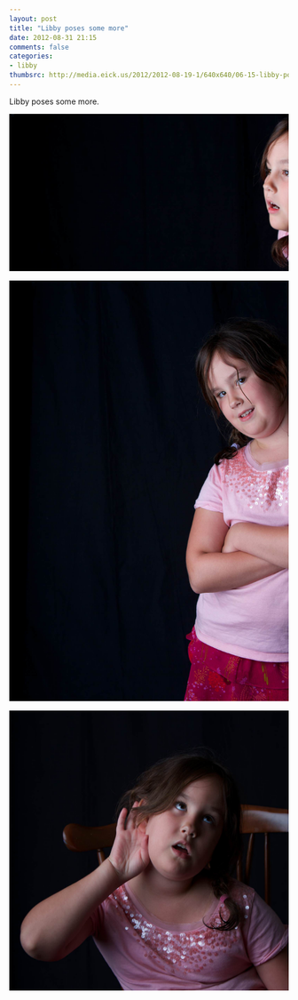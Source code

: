 ```yaml
---
layout: post
title: "Libby poses some more"
date: 2012-08-31 21:15
comments: false
categories: 
- libby
thumbsrc: http://media.eick.us/2012/2012-08-19-1/640x640/06-15-libby-poses--2012-06-15at19-23-55.jpg
---
```

Libby poses some more.

![Libby poses some more](/assets/images/2012/2012-08-19-1/06-15-libby-poses--2012-06-15at19-23-55.jpg)


![Libby poses some more](/assets/images/2012/2012-08-19-1/06-15-libby-poses--2012-06-15at19-23-24.jpg)


![Libby poses some more](/assets/images/2012/2012-08-19-1/06-15-libby-poses--2012-06-15at19-20-58.jpg)

